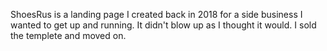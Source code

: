 ShoesRus is a landing page I created back in 2018 for a side business I wanted to get up and running. It didn't blow up as I thought it would. I sold the templete and moved on. 


